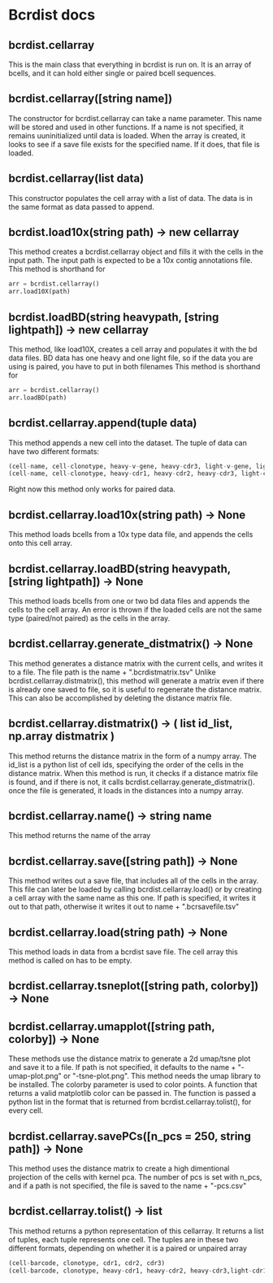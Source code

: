 # Bcrdist docs

## bcrdist.cellarray
This is the main class that everything in bcrdist is run on. It is an array of bcells, and it can hold either single or paired bcell sequences.

## bcrdist.cellarray([string name])
The constructor for bcrdist.cellarray can take a name parameter. This name will be stored and used in other functions. If a name is not specified, it remains uuninitialized until data is loaded.
When the array is created, it looks to see if a save file exists for the specified name. If it does, that file is loaded.

## bcrdist.cellarray(list data)
This constructor populates the cell array with a list of data. The data is in the same format as data passed to append.


## bcrdist.load10x(string path) -> new cellarray
This method creates a bcrdist.cellarray object and fills it with the cells in the input path. The input path is expected to be a 10x contig annotations file.
This method is shorthand for
```python
arr = bcrdist.cellarray()
arr.load10X(path)
```

## bcrdist.loadBD(string heavypath, [string lightpath]) -> new cellarray
This method, like load10X, creates a cell array and populates it with the bd data files. BD data has one heavy and one light file, so if the data you are using is paired, you have to put in both filenames
This method is shorthand for
```python
arr = bcrdist.cellarray()
arr.loadBD(path)
```

## bcrdist.cellarray.append(tuple data)
This method appends a new cell into the dataset. The tuple of data can have two different formats:
```python
(cell-name, cell-clonotype, heavy-v-gene, heavy-cdr3, light-v-gene, light-cdr3)
(cell-name, cell-clonotype, heavy-cdr1, heavy-cdr2, heavy-cdr3, light-cdr1, light-cdr2, light-cdr3)
```
Right now this method only works for paired data.

## bcrdist.cellarray.load10x(string path) -> None
This method loads bcells from a 10x type data file, and appends the cells onto this cell array.

## bcrdist.cellarray.loadBD(string heavypath, [string lightpath]) -> None
This method loads bcells from one or two bd data files and appends the cells to the cell array. An error is thrown if the loaded cells are not the same type (paired/not paired) as the cells in the array.

## bcrdist.cellarray.generate_distmatrix() -> None
This method generates a distance matrix with the current cells, and writes it to a file. The file path is the name + ".bcrdistmatrix.tsv"
Unlike bcrdist.cellarray.distmatrix(), this method will generate a matrix even if there is already one saved to file, so it is useful to regenerate the distance matrix. This can also be accomplished by deleting the distance matrix file.

## bcrdist.cellarray.distmatrix() -> ( list id_list, np.array distmatrix )
This method returns the distance matrix in the form of a numpy array. The id_list is a python list of cell ids, specifying the order of the cells in the distance matrix.
When this method is run, it checks if a distance matrix file is found, and if there is not, it calls bcrdist.cellarray.generate_distmatrix(). once the file is generated, it loads in the distances into a numpy array.

## bcrdist.cellarray.name() -> string name
This method returns the name of the array

## bcrdist.cellarray.save([string path]) -> None
This method writes out a save file, that includes all of the cells in the array. This file can later be loaded by calling bcrdist.cellarray.load() or by creating a cell array with the same name as this one. If path is specified, it writes it out to that path, otherwise it writes it out to name + ".bcrsavefile.tsv"

## bcrdist.cellarray.load(string path) -> None
This method loads in data from a bcrdist save file. The cell array this method is called on has to be empty.

## bcrdist.cellarray.tsneplot([string path, colorby]) -> None
## bcrdist.cellarray.umapplot([string path, colorby]) -> None
These methods use the distance matrix to generate a 2d umap/tsne plot and save it to a file. If path is not specified, it defaults to the name + "-umap-plot.png"
or "-tsne-plot.png". This method needs the umap library to be installed.
The colorby parameter is used to color points. A function that returns a valid matplotlib color can be passed in. The function is passed a python list
in the format that is returned from bcrdist.cellarray.tolist(), for every cell.

## bcrdist.cellarray.savePCs([n_pcs = 250, string path]) -> None
This method uses the distance matrix to create a high dimentional projection of the cells with kernel pca. The number of pcs is set with n_pcs, and if a path is not specified, the file is saved to the name + "-pcs.csv"

## bcrdist.cellarray.tolist() -> list
This method returns a python representation of this cellarray. It returns a list of tuples, each tuple represents one cell. The tuples are
in these two different formats, depending on whether it is a paired or unpaired array
```python
(cell-barcode, clonotype, cdr1, cdr2, cdr3)
(cell-barcode, clonotype, heavy-cdr1, heavy-cdr2, heavy-cdr3,light-cdr1, light-cdr2, light-cdr3)
```



